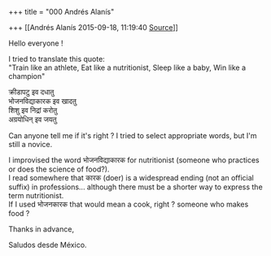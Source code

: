 +++
title = "000 Andrés Alanís"

+++
[[Andrés Alanís	2015-09-18, 11:19:40 [Source](https://groups.google.com/g/samskrita/c/RCqoPl5H-Jg)]]



Hello everyone !  
  
I tried to translate this quote:  
"Train like an athlete, Eat like a nutritionist, Sleep like a baby, Win like a champion"  
  
क्रीडापटु इव दधातु  
भोजनविद्याकारक इव खादतु  
शिशु इव निद्रां करोतु  
अग्रयोधिन् इव जयतु  
  
Can anyone tell me if it's right ? I tried to select appropriate words, but I'm still a novice.  
  
I improvised the word भोजनविद्याकारक for nutritionist (someone who practices or does the science of food?).  
I read somewhere that कारक (doer) is a widespread ending (not an official suffix) in professions... although there must be a shorter way to express the term nutritionist.  
If I used भोजनकारक that would mean a cook, right ? someone who makes food ?  
  
Thanks in advance,  
  
Saludos desde México.  

